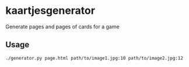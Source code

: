 # kaartjesgenerator
Generate pages and pages of cards for a game

Usage
-----

    ./generator.py page.html path/to/image1.jpg:10 path/to/image2.jpg:12
